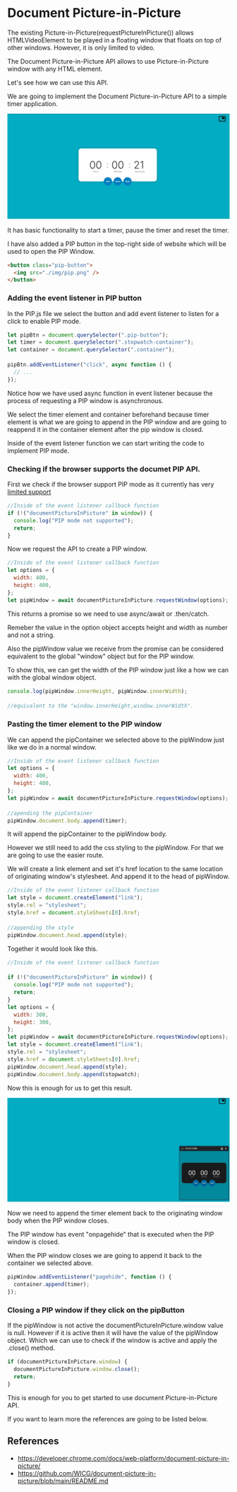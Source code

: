 # Document Picture-in-Picture

The existing Picture-in-Picture(requestPictureInPicture()) allows HTMLVideoElement to be played in a floating window that floats on top of other windows. However, it is only limited to video.

The Document Picture-in-Picture API allows to use Picture-in-Picture window with any HTML element.

Let's see how we can use this API.

We are going to implement the Document Picture-in-Picture API to a simple timer application.

![Application image](./img/web1.jpg)

It has basic functionality to start a timer, pause the timer and reset the timer.

I have also added a PIP button in the top-right side of website which will be used to open the PIP Window.

```html
<button class="pip-button">
  <img src="./img/pip.png" />
</button>
```

### Adding the event listener in PIP button

In the PIP.js file we select the button and add event listener to listen for a click to enable PIP mode.

```javascript
let pipBtn = document.querySelector(".pip-button");
let timer = document.querySelector(".stopwatch-container");
let container = document.querySelector(".container");

pipBtn.addEventListener("click", async function () {
  // ...
});
```

Notice how we have used async function in event listener because the process of requesting a PIP window is asynchronous.

We select the timer element and container beforehand because timer element is what we are going to append in the PIP window and are going to reappend it in the container element after the pip window is closed.

Inside of the event listener function we can start writing the code to implement PIP mode.

### Checking if the browser supports the documet PIP API.

First we check if the browser support PIP mode as it currently has very [limited support](https://caniuse.com/?search=documentpicture)

```javascript
//Inside of the event listener callback function
if (!("documentPictureInPicture" in window)) {
  console.log("PIP mode not supported");
  return;
}
```

Now we request the API to create a PIP window.

```javascript
//Inside of the event listener callback function
let options = {
  width: 400,
  height: 400,
};
let pipWindow = await documentPictureInPicture.requestWindow(options);
```

This returns a promise so we need to use async/await or .then/catch.

Remeber the value in the option object accepts height and width as number and not a string.

Also the pipWindow value we receive from the promise can be considered equivalent to the global "window" object but for the PIP window.

To show this, we can get the width of the PIP window just like a how we can with the global window object.

```javascript
console.log(pipWindow.innerHeight, pipWindow.innerWidth);

//equivalent to the "window.innerHeight,window.innerWidth".
```

### Pasting the timer element to the PIP window

We can append the pipContainer we selected above to the pipWindow just like we do in a normal window.

```javascript
//Inside of the event listener callback function
let options = {
  width: 400,
  height: 400,
};
let pipWindow = await documentPictureInPicture.requestWindow(options);

//apending the pipContainer
pipWindow.document.body.append(timer);
```

It will append the pipContainer to the pipWindow body.

However we still need to add the css styling to the pipWindow. For that we are going to use the easier route.

We will create a link element and set it's href location to the same location of originating window's stylesheet. And append it to the head of pipWindow.

```javascript
//Inside of the event listener callback function
let style = document.createElement("link");
style.rel = "stylesheet";
style.href = document.styleSheets[0].href;

//appending the style
pipWindow.document.head.append(style);
```

Together it would look like this.

```javascript
//Inside of the event listener callback function

if (!("documentPictureInPicture" in window)) {
  console.log("PIP mode not supported");
  return;
}
let options = {
  width: 300,
  height: 300,
};
let pipWindow = await documentPictureInPicture.requestWindow(options);
let style = document.createElement("link");
style.rel = "stylesheet";
style.href = document.styleSheets[0].href;
pipWindow.document.head.append(style);
pipWindow.document.body.append(stopwatch);
```

Now this is enough for us to get this result.

![Application image](./img/web2.jpg)

Now we need to append the timer element back to the originating window body when the PIP window closes.

The PIP window has event "onpagehide" that is executed when the PIP window is closed.

When the PIP window closes we are going to append it back to the container we selected above.

```javascript
pipWindow.addEventListener("pagehide", function () {
  container.append(timer);
});
```

### Closing a PIP window if they click on the pipButton

If the pipWindow is not active the documentPictureInPicture.window value is null. However if it is active then it will have the value of the pipWindow object. Which we can use to check if the window is active and apply the .close() method.

```javascript
if (documentPictureInPicture.window) {
  documentPictureInPicture.window.close();
  return;
}
```

This is enough for you to get started to use document Picture-in-Picture API.

If you want to learn more the references are going to be listed below.

## References

- https://developer.chrome.com/docs/web-platform/document-picture-in-picture/
- https://github.com/WICG/document-picture-in-picture/blob/main/README.md
